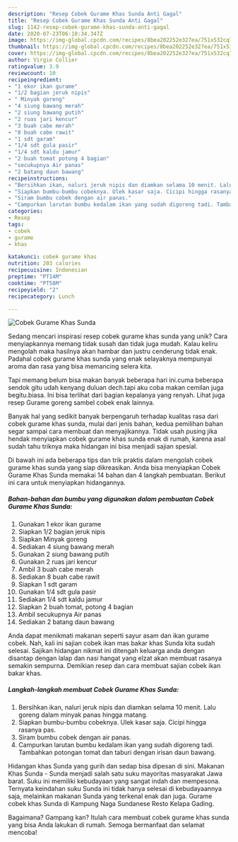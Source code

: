 ```yaml
---
description: "Resep Cobek Gurame Khas Sunda Anti Gagal"
title: "Resep Cobek Gurame Khas Sunda Anti Gagal"
slug: 1142-resep-cobek-gurame-khas-sunda-anti-gagal
date: 2020-07-23T06:10:34.347Z
image: https://img-global.cpcdn.com/recipes/8bea202252e327ea/751x532cq70/cobek-gurame-khas-sunda-foto-resep-utama.jpg
thumbnail: https://img-global.cpcdn.com/recipes/8bea202252e327ea/751x532cq70/cobek-gurame-khas-sunda-foto-resep-utama.jpg
cover: https://img-global.cpcdn.com/recipes/8bea202252e327ea/751x532cq70/cobek-gurame-khas-sunda-foto-resep-utama.jpg
author: Virgie Collier
ratingvalue: 3.9
reviewcount: 10
recipeingredient:
- "1 ekor ikan gurame"
- "1/2 bagian jeruk nipis"
- " Minyak goreng"
- "4 siung bawang merah"
- "2 siung bawang putih"
- "2 ruas jari kencur"
- "3 buah cabe merah"
- "8 buah cabe rawit"
- "1 sdt garam"
- "1/4 sdt gula pasir"
- "1/4 sdt kaldu jamur"
- "2 buah tomat potong 4 bagian"
- "secukupnya Air panas"
- "2 batang daun bawang"
recipeinstructions:
- "Bersihkan ikan, naluri jeruk nipis dan diamkan selama 10 menit. Lalu goreng dalam minyak panas hingga matang."
- "Siapkan bumbu-bumbu cobeknya. Ulek kasar saja. Cicipi hingga rasanya pas."
- "Siram bumbu cobek dengan air panas."
- "Campurkan larutan bumbu kedalam ikan yang sudah digoreng tadi. Tambahkan potongan tomat dan taburi dengan irisan daun bawang."
categories:
- Resep
tags:
- cobek
- gurame
- khas

katakunci: cobek gurame khas 
nutrition: 203 calories
recipecuisine: Indonesian
preptime: "PT14M"
cooktime: "PT58M"
recipeyield: "2"
recipecategory: Lunch

---
```



![Cobek Gurame Khas Sunda](https://img-global.cpcdn.com/recipes/8bea202252e327ea/751x532cq70/cobek-gurame-khas-sunda-foto-resep-utama.jpg)

Sedang mencari inspirasi resep cobek gurame khas sunda yang unik? Cara menyiapkannya memang tidak susah dan tidak juga mudah. Kalau keliru mengolah maka hasilnya akan hambar dan justru cenderung tidak enak. Padahal cobek gurame khas sunda yang enak selayaknya mempunyai aroma dan rasa yang bisa memancing selera kita.

Tapi memang belum bisa makan banyak beberapa hari ini.cuma beberapa sendok gitu udah kenyang duluan dech.tapi aku coba makan cemilan juga begitu.biasa. Ini bisa terlihat dari bagian kepalanya yang renyah. Lihat juga resep Gurame goreng sambel cobek enak lainnya.

Banyak hal yang sedikit banyak berpengaruh terhadap kualitas rasa dari cobek gurame khas sunda, mulai dari jenis bahan, kedua pemilihan bahan segar sampai cara membuat dan menyajikannya. Tidak usah pusing jika hendak menyiapkan cobek gurame khas sunda enak di rumah, karena asal sudah tahu triknya maka hidangan ini bisa menjadi sajian spesial.


Di bawah ini ada beberapa tips dan trik praktis dalam mengolah cobek gurame khas sunda yang siap dikreasikan. Anda bisa menyiapkan Cobek Gurame Khas Sunda memakai 14 bahan dan 4 langkah pembuatan. Berikut ini cara untuk menyiapkan hidangannya.

<!--inarticleads1-->

##### Bahan-bahan dan bumbu yang digunakan dalam pembuatan Cobek Gurame Khas Sunda:

1. Gunakan 1 ekor ikan gurame
1. Siapkan 1/2 bagian jeruk nipis
1. Siapkan  Minyak goreng
1. Sediakan 4 siung bawang merah
1. Gunakan 2 siung bawang putih
1. Gunakan 2 ruas jari kencur
1. Ambil 3 buah cabe merah
1. Sediakan 8 buah cabe rawit
1. Siapkan 1 sdt garam
1. Gunakan 1/4 sdt gula pasir
1. Sediakan 1/4 sdt kaldu jamur
1. Siapkan 2 buah tomat, potong 4 bagian
1. Ambil secukupnya Air panas
1. Sediakan 2 batang daun bawang


Anda dapat menikmati makanan seperti sayur asam dan ikan gurame cobek. Nah, kali ini sajian cobek ikan mas bakar khas Sunda kita sudah selesai. Sajikan hidangan nikmat ini ditengah keluarga anda dengan disantap dengan lalap dan nasi hangat yang elzat akan membuat rasanya semakin sempurna. Demikian resep dan cara membuat sajian cobek ikan bakar khas. 

<!--inarticleads2-->

##### Langkah-langkah membuat Cobek Gurame Khas Sunda:

1. Bersihkan ikan, naluri jeruk nipis dan diamkan selama 10 menit. Lalu goreng dalam minyak panas hingga matang.
1. Siapkan bumbu-bumbu cobeknya. Ulek kasar saja. Cicipi hingga rasanya pas.
1. Siram bumbu cobek dengan air panas.
1. Campurkan larutan bumbu kedalam ikan yang sudah digoreng tadi. Tambahkan potongan tomat dan taburi dengan irisan daun bawang.


Hidangan khas Sunda yang gurih dan sedap bisa dipesan di sini. Makanan Khas Sunda - Sunda menjadi salah satu suku mayoritas masyarakat Jawa barat. Suku ini memiliki kebudayaan yang sangat indah dan mempesona. Ternyata keindahan suku Sunda ini tidak hanya selesai di kebudayaannya saja, melainkan makanan Sunda yang terkenal enak dan juga. Gurame cobek khas Sunda di Kampung Naga Sundanese Resto Kelapa Gading. 

Bagaimana? Gampang kan? Itulah cara membuat cobek gurame khas sunda yang bisa Anda lakukan di rumah. Semoga bermanfaat dan selamat mencoba!
